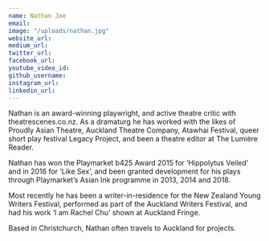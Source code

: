 ```yaml
---
name: Nathan Joe
email: 
image: "/uploads/nathan.jpg"
website_url: 
medium_url: 
twitter_url: 
facebook_url: 
youtube_video_id: 
github_username: 
instagram_url: 
linkedin_url: 
---
```


Nathan is an award-winning playwright, and active theatre critic with theatrescenes.co.nz. As a dramaturg he has worked with the likes of Proudly Asian Theatre, Auckland Theatre Company, Atawhai Festival, queer short play festival Legacy Project, and been a theatre editor at The Lumi&egrave;re Reader.

Nathan has won the Playmarket b425 Award 2015 for ‘Hippolytus Veiled’ and in 2016 for ‘Like Sex’, and been granted development for his plays through Playmarket’s Asian Ink programme in 2013, 2014 and 2018.&nbsp;

Most recently he has been a writer-in-residence for the New Zealand Young Writers Festival, performed as part of the Auckland Writers Festival, and had his work ‘I am Rachel Chu’ shown at Auckland Fringe.&nbsp;

Based in Christchurch, Nathan often travels to Auckland for projects.&nbsp;
